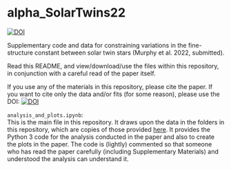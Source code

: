 # alpha_SolarTwins22

<a href="https://doi.org/10.5281/zenodo.7196515"><img src="https://zenodo.org/badge/DOI/10.5281/zenodo.7196515.svg" alt="DOI"></a>

Supplementary code and data for constraining variations in the fine-structure constant between solar twin stars (Murphy et al. 2022, submitted).

Read this README, and view/download/use the files within this repository, in conjunction with a careful read of the paper itself.

If you use any of the materials in this repository, please cite the paper. If you want to cite only the data and/or fits (for some reason), please use the DOI:
<a href="https://doi.org/10.5281/zenodo.7196515"><img src="https://zenodo.org/badge/DOI/10.5281/zenodo.7196515.svg" alt="DOI"></a>


<!---
The paper is available at the following websites, in published or pre-print form:<br>
&ndash; arXiv.org:  <a href="https://arxiv.org/abs/1708.00014">arxiv.org/abs/1708.00014</a><br>
&ndash; NASA/ADS: <a href="http://adsabs.harvard.edu/cgi-bin/bib_query?arXiv:1708.00014">2017arXiv170800014M</a> (to be updated once final version is published)<br>
&ndash; Science (via DOI): <a href="https://doi.org/10.1093/mnras/stx1949">10.1093/mnras/stx1949</a><br>
--->


`analysis_and_plots.ipynb`:<br>
This is the main file in this repository. It draws upon the data in the folders in this repository, which are copies of those provided <a href="https://github.com/DBerke/Berke_et_alia_2022_supplemental_data">here</a>. It provides the Python 3 code for the analysis conducted in the paper and also to create the plots in the paper. The code is (lightly) commented so that someone who has read the paper carefully (including Supplementary Materials) and understood the analysis can understand it.<br><br>
